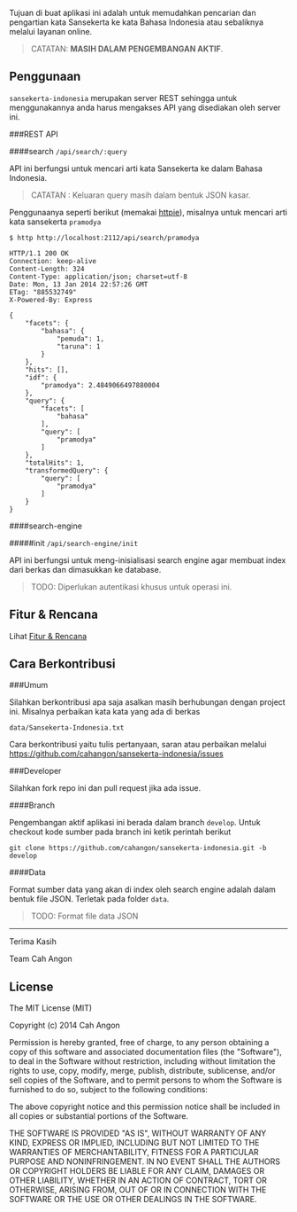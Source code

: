 
Tujuan di buat aplikasi ini adalah untuk memudahkan pencarian dan pengartian
kata Sansekerta ke kata Bahasa Indonesia atau sebaliknya melalui layanan online.


> CATATAN: **MASIH DALAM PENGEMBANGAN AKTIF**.


Penggunaan
----------

`sansekerta-indonesia` merupakan server REST sehingga untuk menggunakannya anda harus mengakses API yang disediakan oleh server ini.

###REST API

####search
`/api/search/:query`

API ini berfungsi untuk mencari arti kata Sansekerta ke dalam Bahasa Indonesia.

> CATATAN : Keluaran query masih dalam bentuk JSON kasar.

Penggunaanya seperti berikut (memakai [httpie][1]), misalnya untuk mencari arti kata sansekerta `pramodya`

    $ http http://localhost:2112/api/search/pramodya

    HTTP/1.1 200 OK
    Connection: keep-alive
    Content-Length: 324
    Content-Type: application/json; charset=utf-8
    Date: Mon, 13 Jan 2014 22:57:26 GMT
    ETag: "885532749"
    X-Powered-By: Express

    {
        "facets": {
            "bahasa": {
                "pemuda": 1,
                "taruna": 1
            }
        },
        "hits": [],
        "idf": {
            "pramodya": 2.4849066497880004
        },
        "query": {
            "facets": [
                "bahasa"
            ],
            "query": [
                "pramodya"
            ]
        },
        "totalHits": 1,
        "transformedQuery": {
            "query": [
                "pramodya"
            ]
        }
    }


####search-engine

#####init
`/api/search-engine/init`

API ini berfungsi untuk meng-inisialisasi search engine agar membuat index dari berkas dan dimasukkan ke database.

> TODO: Diperlukan autentikasi khusus untuk operasi ini.




Fitur & Rencana
---------------

Lihat [Fitur & Rencana][2]


Cara Berkontribusi
------------------

###Umum

Silahkan berkontribusi apa saja asalkan masih berhubungan dengan project ini. Misalnya perbaikan kata kata yang ada di berkas

    data/Sansekerta-Indonesia.txt

Cara berkontribusi yaitu tulis pertanyaan, saran atau perbaikan melalui   https://github.com/cahangon/sansekerta-indonesia/issues

###Developer

Silahkan fork repo ini dan pull request jika ada issue.


####Branch

Pengembangan aktif aplikasi ini berada dalam branch `develop`. Untuk checkout kode sumber pada branch ini ketik perintah berikut

    git clone https://github.com/cahangon/sansekerta-indonesia.git -b develop

####Data

Format sumber data yang akan di index oleh search engine adalah dalam bentuk file JSON. Terletak pada folder `data`.

> TODO: Format file data JSON

----------


Terima Kasih

Team Cah Angon

License
-------

The MIT License (MIT)

Copyright (c) 2014 Cah Angon

Permission is hereby granted, free of charge, to any person obtaining a copy of
this software and associated documentation files (the "Software"), to deal in
the Software without restriction, including without limitation the rights to
use, copy, modify, merge, publish, distribute, sublicense, and/or sell copies of
the Software, and to permit persons to whom the Software is furnished to do so,
subject to the following conditions:

The above copyright notice and this permission notice shall be included in all
copies or substantial portions of the Software.

THE SOFTWARE IS PROVIDED "AS IS", WITHOUT WARRANTY OF ANY KIND, EXPRESS OR
IMPLIED, INCLUDING BUT NOT LIMITED TO THE WARRANTIES OF MERCHANTABILITY, FITNESS
FOR A PARTICULAR PURPOSE AND NONINFRINGEMENT. IN NO EVENT SHALL THE AUTHORS OR
COPYRIGHT HOLDERS BE LIABLE FOR ANY CLAIM, DAMAGES OR OTHER LIABILITY, WHETHER
IN AN ACTION OF CONTRACT, TORT OR OTHERWISE, ARISING FROM, OUT OF OR IN
CONNECTION WITH THE SOFTWARE OR THE USE OR OTHER DEALINGS IN THE SOFTWARE.


  [1]: https://github.com/jkbr/httpie
  [2]: https://github.com/cahangon/sansekerta-indonesia/blob/develop/RENCANA.md